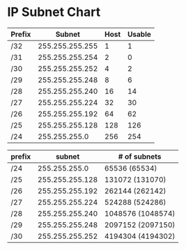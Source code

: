 # IP Subnet Chart

|Prefix| Subnet|	Host	|Usable|
|------|----------|-----|-------|
|/32	|255.255.255.255	|1	|1|
|/31	|255.255.255.254	|2	|0|
|/30	|255.255.255.252	|4	|2|
|/29	|255.255.255.248	|8	 |6|
|/28	|255.255.255.240	|16	|14|
|/27	|255.255.255.224	|32	|30|
|/26	|255.255.255.192	|64	|62|
|/25	|255.255.255.128	|128	|126|
|/24	|255.255.255.0	|256	|254|


|prefix| subnet| # of subnets|
|-------|------|-------------|
|/24	|255.255.255.0	|65536 (65534)	|
|/25	|255.255.255.128	|131072 (131070)	|
|/26	|255.255.255.192	|262144 (262142)	|
|/27	|255.255.255.224	|524288 (524286)|
|/28	|255.255.255.240	|1048576 (1048574)	|
|/29	|255.255.255.248	|2097152 (2097150)|
|/30	|255.255.255.252	|4194304 (4194302)|
